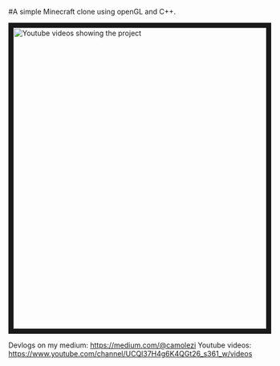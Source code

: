  #A simple Minecraft clone using openGL and C++.

<a href="https://www.youtube.com/watch?v=GI8LNd2_Th0=player_embedded&v=YOUTUBE_VIDEO_ID_HERE
" target="_blank"><img src="https://user-images.githubusercontent.com/28444499/68074006-f3cf6600-fd74-11e9-95e5-cd34ba1d4825.png" 
alt="Youtube videos showing the project" width="900" height="600" border="10" /></a>

Devlogs on my medium: https://medium.com/@camolezi
Youtube videos: https://www.youtube.com/channel/UCQl37H4g6K4QGt26_s361_w/videos
